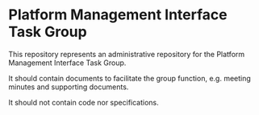 
# Platform Management Interface Task Group

This repository represents an administrative repository for the Platform Management Interface Task Group.

It should contain documents to facilitate the group function, e.g. meeting minutes and supporting documents.

It should not contain code nor specifications.
